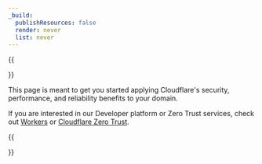 ```yaml
---
_build:
  publishResources: false
  render: never
  list: never
---
```


{{<Aside type="warning" header="Important">}}

This page is meant to get you started applying Cloudflare's security, performance, and reliability benefits to your domain.

If you are interested in our Developer platform or Zero Trust services, check out [Workers](/workers/) or [Cloudflare Zero Trust](/cloudflare-one/).

{{</Aside>}}